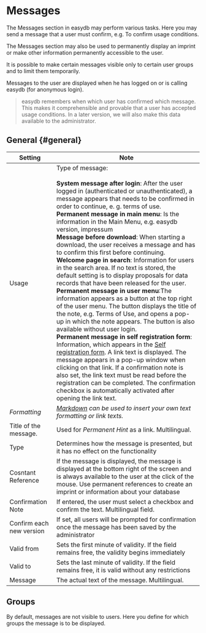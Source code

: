 # Messages

The Messages section in easydb may perform various tasks. Here you may send a message that a user must confirm, e.g. To confirm usage conditions.

The Messages section may also be used to permanently display an imprint or make other information permanently accessible to the user.

It is possible to make certain messages visible only to certain user groups and to limit them temporarily.

Messages to the user are displayed when he has logged on or is calling easydb (for anonymous login).

> easydb remembers when which user has confirmed which message. This makes it comprehensible and provable that a user has accepted usage conditions. In a later version, we will also make this data available to the administrator.

## General {#general}

| Setting | Note |
| - | - |
|Usage|Type of message:<br><br> **System message after login**: After the user logged in (authenticated or unauthenticated), a message appears that needs to be confirmed in order to continue, e. g. terms of use. <br> **Permanent message in main menu**: Is the information in the Main Menu, e.g. easydb version, impressum <br> **Message before download**: When starting a download, the user receives a message and has to confirm this first before continuing.<br> **Welcome page in search**: Information for users in the search area. If no text is stored, the default setting is to display proposals for data records that have been released for the user. <br> **Permanent message in user menu**:The information appears as a button at the top right of the user menu. The button displays the title of the note, e.g. Terms of Use, and opens a pop-up in which the note appears. The button is also available without user login. <br> **Permanent message in self registration form**: Information, which appears in the [Self registration form](../../userprefs/selfregister/selfregister.html). A link text is displayed. The message appears in a pop-up window when clicking on that link. If a confirmation note is also set, the link text must be read before the registration can be completed. The confirmation checkbox is automatically activated after opening the link text. |
|*Formatting*|*[Markdown](https://de.wikipedia.org/wiki/Markdown) can be used to insert your own text formatting or link texts.* |
| Title of the message. | Used for *Permanent Hint* as a link. Multilingual. |
| Type | Determines how the message is presented, but it has no effect on the functionality |
| Cosntant Reference | If the message is displayed, the message is displayed at the bottom right of the screen and is always available to the user at the click of the mouse. Use permanent references to create an imprint or information about your database |
| Confirmation Note | If entered, the user must select a checkbox and confirm the text. Multilingual field. |
| Confirm each new version | If set, all users will be prompted for confirmation once the message has been saved by the administrator |
| Valid from | Sets the first minute of validity. If the field remains free, the validity begins immediately |
| Valid to | Sets the last minute of validity. If the field remains free, it is valid without any restrictions |
| Message | The actual text of the message. Multilingual. |

## Groups

By default, messages are not visible to users. Here you define for which groups the message is to be displayed.